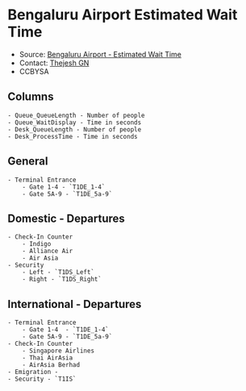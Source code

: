 # Bengaluru Airport Estimated Wait Time

- Source: [Bengaluru Airport - Estimated Wait Time](https://www.bengaluruairport.com/travellers/at-the-airport/estimatedWaitTime)
- Contact: [Thejesh GN](https://thejeshgn.com/contact)
- CCBYSA

## Columns
    - Queue_QueueLength - Number of people
    - Queue_WaitDisplay - Time in seconds
    - Desk_QueueLength - Number of people
    - Desk_ProcessTime - Time in seconds

## General
    - Terminal Entrance
        - Gate 1-4 - `T1DE_1-4`
        - Gate 5A-9 - `T1DE_5a-9`


## Domestic - Departures
    - Check-In Counter
        - Indigo
        - Alliance Air
        - Air Asia
    - Security
        - Left - `T1DS_Left`
        - Right - `T1DS_Right`

## International - Departures
    - Terminal Entrance
        - Gate 1-4  - `T1DE_1-4`
        - Gate 5A-9 - `T1DE_5a-9`
    - Check-In Counter    
        - Singapore Airlines
        - Thai AirAsia
        - AirAsia Berhad
    - Emigration - 
    - Security - `T1IS`
